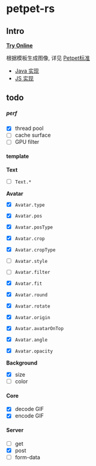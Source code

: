 # petpet-rs

## Intro

**[Try Online](https://petpet.d2n.moe/)**

根据模板生成图像, 详见 [Petpet标准](https://github.com/Dituon/petpet)
- [Java 实现](https://github.com/Dituon/petpet)
- [JS 实现](https://github.com/Dituon/petpet-js)

## todo

##### perf

- [x] thread pool
- [ ] cache surface
- [ ] GPU filter

#### template

**Text**

- [ ] `Text.*`

**Avatar**

- [x] `Avatar.type`

- [x] `Avatar.pos`
- [x] `Avatar.posType`

- [x] `Avatar.crop`
- [x] `Avatar.cropType`

- [ ] `Avatar.style`
- [ ] `Avatar.filter`
- [x] `Avatar.fit`

- [x] `Avatar.round`
- [x] `Avatar.rotate`
- [x] `Avatar.origin`
- [x] `Avatar.avatarOnTop`

- [x] `Avatar.angle`
- [x] `Avatar.opacity`


**Background**

- [x] size
- [ ] color

#### Core

- [x] decode GIF
- [x] encode GIF

#### Server

- [ ] get
- [x] post
- [ ] form-data